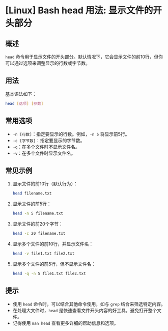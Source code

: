 # [Linux] Bash head 用法: 显示文件的开头部分

## 概述
`head` 命令用于显示文件的开头部分。默认情况下，它会显示文件的前10行，但你可以通过选项来调整显示的行数或字节数。

## 用法
基本语法如下：
```bash
head [选项] [参数]
```

## 常用选项
- `-n [行数]`：指定要显示的行数。例如，`-n 5` 将显示前5行。
- `-c [字节数]`：指定要显示的字节数。
- `-q`：在多个文件时不显示文件名。
- `-v`：在多个文件时显示文件名。

## 常见示例
1. 显示文件的前10行（默认行为）：
   ```bash
   head filename.txt
   ```

2. 显示文件的前5行：
   ```bash
   head -n 5 filename.txt
   ```

3. 显示文件的前20个字节：
   ```bash
   head -c 20 filename.txt
   ```

4. 显示多个文件的前10行，并显示文件名：
   ```bash
   head -v file1.txt file2.txt
   ```

5. 显示多个文件的前5行，但不显示文件名：
   ```bash
   head -q -n 5 file1.txt file2.txt
   ```

## 提示
- 使用 `head` 命令时，可以结合其他命令使用，如与 `grep` 结合来筛选特定内容。
- 在处理大文件时，`head` 是快速查看文件开头内容的好工具，避免打开整个文件。
- 记得使用 `man head` 查看更多详细的帮助信息和选项。